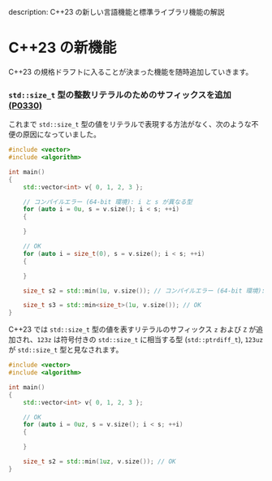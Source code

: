description: C++23 の新しい言語機能と標準ライブラリ機能の解説

# C++23 の新機能

C++23 の規格ドラフトに入ることが決まった機能を随時追加していきます。

### `std::size_t` 型の整数リテラルのためのサフィックスを追加 [(P0330)](http://wg21.link/p0330)
これまで `std::size_t` 型の値をリテラルで表現する方法がなく、次のような不便の原因になっていました。

```C++
#include <vector>
#include <algorithm>

int main()
{
	std::vector<int> v{ 0, 1, 2, 3 };

	// コンパイルエラー (64-bit 環境): i と s が異なる型
	for (auto i = 0u, s = v.size(); i < s; ++i)
	{

	}

    // OK
    for (auto i = size_t(0), s = v.size(); i < s; ++i)
	{

	}

	size_t s2 = std::min(1u, v.size()); // コンパイルエラー (64-bit 環境): 引数の型が不一致

    size_t s3 = std::min<size_t>(1u, v.size()); // OK
}
```

C++23 では `std::size_t` 型の値を表すリテラルのサフィックス `z` および `Z` が追加され、`123z` は符号付きの `std::size_t` に相当する型 (`std::ptrdiff_­t`), `123uz` が `std::size_t` 型と見なされます。 

```C++
#include <vector>
#include <algorithm>

int main()
{
	std::vector<int> v{ 0, 1, 2, 3 };

	// OK
	for (auto i = 0uz, s = v.size(); i < s; ++i)
	{

	}

	size_t s2 = std::min(1uz, v.size()); // OK
}
```

